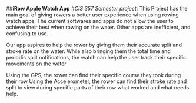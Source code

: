 ##**iRow Apple Watch App**
#*CIS 357 Semester project*:
This Project has the main goal of giving rowers a better user experience when using rowing watch apps. 
The current softwares and apps do not allow the user to achieve their best when rowing on the water. 
Other apps are inefficient, and confusing to use. 

Our app aspires to help the rower by giving them their accurate split and stroke rate on the water. 
While also bringing them the total time and periodic split notifications, the watch can help the user track their specific movements on the water

Using the GPS, the rower can find their specific course they took during their row
Using the Accelerometer, the rower can find their stroke rate and split to view during specific parts of their row what worked and what needs help. 
